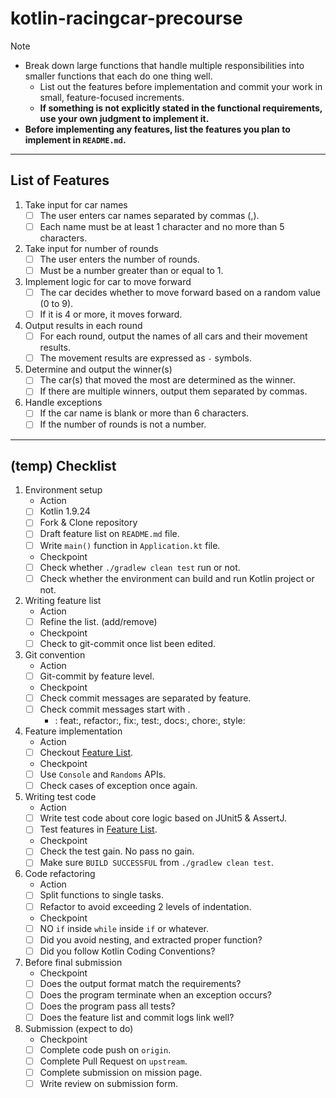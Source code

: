 # kotlin-racingcar-precourse

> [!NOTE]
> - Break down large functions that handle multiple responsibilities into smaller functions that each do one thing well.
>   - List out the features before implementation and commit your work in small, feature-focused increments.
>   - **If something is not explicitly stated in the functional requirements, use your own judgment to implement it.**
> - **Before implementing any features, list the features you plan to implement in `README.md`.**

---

## List of Features

1. Take input for car names
    - [ ] The user enters car names separated by commas (,).
    - [ ] Each name must be at least 1 character and no more than 5 characters.
2. Take input for number of rounds
    - [ ] The user enters the number of rounds.
    - [ ] Must be a number greater than or equal to 1.
3. Implement logic for car to move forward
    - [ ] The car decides whether to move forward based on a random value (0 to 9).
    - [ ] If it is 4 or more, it moves forward.
4. Output results in each round
    - [ ] For each round, output the names of all cars and their movement results.
    - [ ] The movement results are expressed as `-` symbols.
5. Determine and output the winner(s)
    - [ ] The car(s) that moved the most are determined as the winner.
    - [ ] If there are multiple winners, output them separated by commas.
6. Handle exceptions
    - [ ] If the car name is blank or more than 6 characters.
    - [ ] If the number of rounds is not a number.

---  

## (temp) Checklist

1. Environment setup
    - Action
    - [ ] Kotlin 1.9.24
    - [ ] Fork & Clone repository
    - [ ] Draft feature list on `README.md` file.
    - [ ] Write `main()` function in `Application.kt` file.
    - Checkpoint
    - [ ] Check whether `./gradlew clean test` run or not.
    - [ ] Check whether the environment can build and run Kotlin project or not.
2. Writing feature list
    - Action
    - [ ] Refine the list. (add/remove)
    - Checkpoint
    - [ ] Check to git-commit once list been edited.
3. Git convention
    - Action
    - [ ] Git-commit by feature level.
    - Checkpoint
    - [ ] Check commit messages are separated by feature.
    - [ ] Check commit messages start with <types>.
        - <types>: feat:, refactor:, fix:, test:, docs:, chore:, style:
4. Feature implementation
    - Action
    - [ ] Checkout [Feature List](#List-of-Features).
    - Checkpoint
    - [ ] Use `Console` and `Randoms` APIs.
    - [ ] Check cases of exception once again.
5. Writing test code
    - Action
    - [ ] Write test code about core logic based on JUnit5 & AssertJ.
    - [ ] Test features in [Feature List](#List-of-Features).
    - Checkpoint
    - [ ] Check the test gain. No pass no gain.
    - [ ] Make sure `BUILD SUCCESSFUL` from `./gradlew clean test`.
6. Code refactoring
    - Action
    - [ ] Split functions to single tasks.
    - [ ] Refactor to avoid exceeding 2 levels of indentation.
    - Checkpoint
    - [ ] NO `if` inside `while` inside `if` or whatever.
    - [ ] Did you avoid nesting, and extracted proper function?
    - [ ] Did you follow Kotlin Coding Conventions?
7. Before final submission
    - Checkpoint
    - [ ] Does the output format match the requirements?
    - [ ] Does the program terminate when an exception occurs?
    - [ ] Does the program pass all tests?
    - [ ] Does the feature list and commit logs link well?
8. Submission (expect to do)
    - Checkpoint
    - [ ] Complete code push on `origin`.
    - [ ] Complete Pull Request on `upstream`.
    - [ ] Complete submission on mission page.
    - [ ] Write review on submission form.
